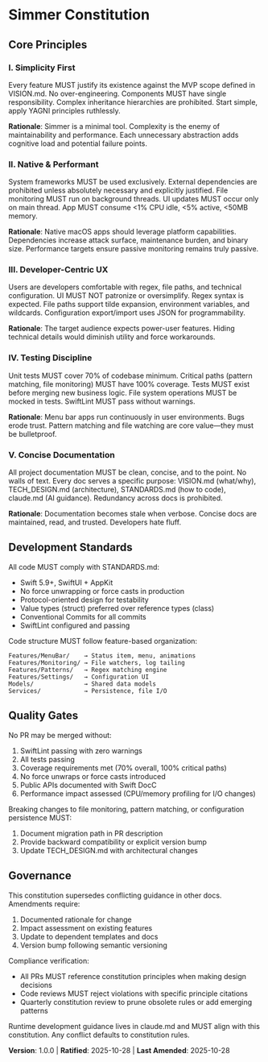 <!--
SYNC IMPACT REPORT
==================
Version Change: [Initial] → 1.0.0
Change Type: MINOR - Initial constitution creation

Modified Principles:
- [NEW] I. Simplicity First
- [NEW] II. Native & Performant
- [NEW] III. Developer-Centric UX
- [NEW] IV. Testing Discipline
- [NEW] V. Concise Documentation

Added Sections:
- Core Principles (5 principles)
- Development Standards
- Quality Gates
- Governance

Templates Requiring Updates:
✅ .specify/templates/plan-template.md (validated)
✅ .specify/templates/spec-template.md (validated)
✅ .specify/templates/tasks-template.md (validated)

Follow-up TODOs: None
-->

# Simmer Constitution

## Core Principles

### I. Simplicity First

Every feature MUST justify its existence against the MVP scope defined in VISION.md. No over-engineering. Components MUST have single responsibility. Complex inheritance hierarchies are prohibited. Start simple, apply YAGNI principles ruthlessly.

**Rationale**: Simmer is a minimal tool. Complexity is the enemy of maintainability and performance. Each unnecessary abstraction adds cognitive load and potential failure points.

### II. Native & Performant

System frameworks MUST be used exclusively. External dependencies are prohibited unless absolutely necessary and explicitly justified. File monitoring MUST run on background threads. UI updates MUST occur only on main thread. App MUST consume <1% CPU idle, <5% active, <50MB memory.

**Rationale**: Native macOS apps should leverage platform capabilities. Dependencies increase attack surface, maintenance burden, and binary size. Performance targets ensure passive monitoring remains truly passive.

### III. Developer-Centric UX

Users are developers comfortable with regex, file paths, and technical configuration. UI MUST NOT patronize or oversimplify. Regex syntax is expected. File paths support tilde expansion, environment variables, and wildcards. Configuration export/import uses JSON for programmability.

**Rationale**: The target audience expects power-user features. Hiding technical details would diminish utility and force workarounds.

### IV. Testing Discipline

Unit tests MUST cover 70% of codebase minimum. Critical paths (pattern matching, file monitoring) MUST have 100% coverage. Tests MUST exist before merging new business logic. File system operations MUST be mocked in tests. SwiftLint MUST pass without warnings.

**Rationale**: Menu bar apps run continuously in user environments. Bugs erode trust. Pattern matching and file watching are core value—they must be bulletproof.

### V. Concise Documentation

All project documentation MUST be clean, concise, and to the point. No walls of text. Every doc serves a specific purpose: VISION.md (what/why), TECH_DESIGN.md (architecture), STANDARDS.md (how to code), claude.md (AI guidance). Redundancy across docs is prohibited.

**Rationale**: Documentation becomes stale when verbose. Concise docs are maintained, read, and trusted. Developers hate fluff.

## Development Standards

All code MUST comply with STANDARDS.md:
- Swift 5.9+, SwiftUI + AppKit
- No force unwrapping or force casts in production
- Protocol-oriented design for testability
- Value types (struct) preferred over reference types (class)
- Conventional Commits for all commits
- SwiftLint configured and passing

Code structure MUST follow feature-based organization:
```
Features/MenuBar/    → Status item, menu, animations
Features/Monitoring/ → File watchers, log tailing
Features/Patterns/   → Regex matching engine
Features/Settings/   → Configuration UI
Models/              → Shared data models
Services/            → Persistence, file I/O
```

## Quality Gates

No PR may be merged without:
1. SwiftLint passing with zero warnings
2. All tests passing
3. Coverage requirements met (70% overall, 100% critical paths)
4. No force unwraps or force casts introduced
5. Public APIs documented with Swift DocC
6. Performance impact assessed (CPU/memory profiling for I/O changes)

Breaking changes to file monitoring, pattern matching, or configuration persistence MUST:
1. Document migration path in PR description
2. Provide backward compatibility or explicit version bump
3. Update TECH_DESIGN.md with architectural changes

## Governance

This constitution supersedes conflicting guidance in other docs. Amendments require:
1. Documented rationale for change
2. Impact assessment on existing features
3. Update to dependent templates and docs
4. Version bump following semantic versioning

Compliance verification:
- All PRs MUST reference constitution principles when making design decisions
- Code reviews MUST reject violations with specific principle citations
- Quarterly constitution review to prune obsolete rules or add emerging patterns

Runtime development guidance lives in claude.md and MUST align with this constitution. Any conflict defaults to constitution rules.

**Version**: 1.0.0 | **Ratified**: 2025-10-28 | **Last Amended**: 2025-10-28
